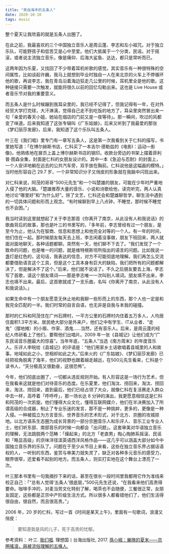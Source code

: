 ```yaml
---
title: "来自海丰的五条人"
date: 2020-10-10
tags: music
---
```


整个夏天让我欣喜的就是五条人出圈了。

在此之前，我最喜欢的三个中国独立音乐人是周云蓬、李志和左小祖咒。对于独立乐队，可能野孩子和低苦艾是心中至爱。他们大抵属于一个分类，民谣。对于摇滚，或者说主流独立音乐，像是痛仰、后海大鲨鱼、达达，都只是常听而已。

这两年因为乐夏，又找回了不少带着耳机听歌的感觉。其实音乐有一种很特殊的空间属性，比如谈起许巍，我马上就想到毕业时独自一人在来北京的火车上不停循环他的歌，再说李志，我在青岛沿着海边狂走几公里的时候，耳机里全是他的歌。这种链接只需要一次触发，就能将很久以前的回忆勾勒出来。这也是 Live House 或者音乐节对我的重要意义。

而五条人是什么时候蹦到我耳朵里的，我已经不记得了，但我记得有一年，在对外经贸大学打完球，大汗淋漓，觉得自己走不到吃饭的地方了，耳朵里突然冒出来一句「亲爱的春天小姐，她站在烟店的门前又是一夜等待」。那一瞬间，吹过的风都变了味道。后来我知道了这张专辑叫《广东姑娘》，后来又听到了我最爱的那张《梦幻丽莎发廊》，后来，我知道了这个乐队叫五条人。

叶三在《我们唱》里专门有一章写五条人，这是第一次我看到关于仁科的描写，书里她写道：「在博尔赫斯书店，仁科买了一本吉尔·德勒兹的《电影I：运动—影像》。他熟练地在扉页上盖上博尔赫斯书店的钢印。收款台旁边的书架上摆着菲利普·图森全集，封面是仁科的女朋友设计的。其中一本《急迫与忍耐》的封面上，一个人安详地躺在远去的公共汽车旁，双手放在胸前。仁科说他是这幅画的模特。」当时他形容自己 29.7 岁，一个非常知识分子又俏皮的形象就在我脑中闪现出来。

对仁科来说，阿茂的哥哥“500元先生”和一个叫楚雄的朋友，可能在少年时严重地入侵了他的大脑。「楚雄推荐大量的音乐、小说和诗歌给他，读完听完，两人认真地讨论“哪里好”和“为什么好”。除了文艺，仁科还会和楚雄聊哲学，聊生活中遇到的一切具体问题和形而上观念。“有时候聊到早上八点钟，不睡觉，那时候不睡觉也不会困。”」

我当时读到这里就想起了关于李志那首《你离开了南京，从此没有人和我说话》的歌曲背后的故事，那也是叶三的书里写的，「多年前，李志曾经有过一个朋友，是至今为止，他认为在智商、信息和思想上和他完全对等的一个人。有一年的时间，他们住在一起。那时候朋友每天去上班，李志闲着没事做，朋友下班回来，两人就面对面地聊天，各种话题都聊。突然有一天，他们聊不下去了。“我们发现了一个致命的问题，也是唯一的问题，就是维特根斯坦所指出的语言的问题。比如我说一盏灯是红色的，这句话，我表达的信息，对方不可能彻底地理解。我们再怎么交流都要借助语言这个工具，但是这个工具本身有巨大的缺陷，我们把所有的问题都解决了，但是解决不了这个。”后来，他们就不说话了。不久之后朋友要去上海，李志写了首歌，请这个朋友填词——那是李志唯一一次叫别人填词。朋友填不出来，李志也填不出来。最后，这首歌就成了一支乐曲，名叫《你离开了南京，从此没有人和我说话》。」

如果生命中有一个朋友愿意无休止地和我聊一些形而上的东西，那个人也一定是和我完全匹配的一半。我们时常的自言自语，也无非是自我与本我的碰撞。

那时的仁科和阿茂住在广州石牌村，一平方公里的石牌村内住着五万多人，人均居住面积1.3平方米。居民绝大部分是外来户，他们之中有学生、IT从业者、“走鬼”（摆地摊）的小贩、作家、酒鬼……当然，还有音乐人。后来，是周云蓬的经纪人佟研看上了他们，要帮他们出唱片。2009 年一张《县城记》让他们成为“广东民谣音乐圈最大的惊喜”。当年年底，“五条人”当选《南方周末》的年度音乐人。乐评人李皖给《县城记》的评语是：“他们用家乡土话歌唱着县城里的人和故事。地域如此之小，世相却如此之大。”后来火的《广东姑娘》、《梦幻丽莎发廊》已经把视角脱离了海丰，他们的视野也跟着越走越远，在500元先生看来，仁科是个读书人，“天分极高又很勤奋，这很恐怖”。

今年，他们彻底出圈了，一切都从违反规则开始。有人形容这是一场行为艺术，但在我看来这就是他们对待音乐的态度。在乐夏里，他们淘汰、捞回来，淘汰、捞回来，淘汰、捞回来，直到最后，他们已经占领了大众，就像仁科在复活赛走入群众中去一样，高呼着「呼呼呼」，那一场长达 8 分钟的演出，我更愿意相信这是仁科和阿茂的一次凯旋。他们懂得大众文化，懂得互联网媒介，他们在半决赛加入了所谓高级的合成器，制止了专业乐迷的发言，那不是一种挑衅，更多的，更像是一种入侵。一种被孤立为方言音乐、世界音乐的艺术形式，对于北方、京圈的攻城掠地。以北方语系生态圈为成长背景的一部分京圈音乐人和乐评人、音乐工业专业人士，他们听东部、南部音乐的时候一向都会「出问题」。这套审美对华语独立音乐的理解，无法跳脱两个范畴：「燥起来」的北方「老直男」掏心掏肺系摇滚、民谣和「略显高级」的京味洋径滨英语西洋风格作品——这几乎可以涵盖大部分如今中国独立音乐界的乐队了。问题在于至少从节目上来看，这些在独立音乐界占据话语权的人，一听别的东西，鉴赏与审美力就失灵了，缺乏对各种多元音乐的感受力，眼界很窄，还爱看不起别的地方。而五条人，则实打实地在这个舞台上漂亮了一次。

叶三那本书里有一句我摘抄下来的话，甚至在很长一段时间里我都用它作为准线来校正自己：「“总有人觉得‘五条人’很底层，”500元先生还说，“在我看来他们高贵得要命。咖啡手冲的，对麦当劳文化特别了解，喝茶也不会随便，三餐很正常，女朋友固定，这些都是正宗中产阶级生活方式。所以很多人都看错他们了，他们生活得很自由，很自然，而且很高贵。”」

2006 年，20 岁的仁科，写过一首《时间是某天上午》，里面有一句歌词，浪漫又俏皮：

> 要知道我是风的儿子，死于高贵的忧郁。

参考资料：
叶三. [我们唱](https://book.douban.com/subject/27129928/). 理想国丨台海出版社, 2017. 
[孫小椒：樂隊的夏末——京圈搖滾，與被流俗理解的五條人. ](https://theinitium.com/article/20201005-opinion-big-band-the-summer/)